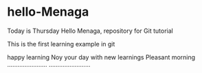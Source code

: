 # hello-Menaga
Today is Thursday
Hello Menaga, repository for Git tutorial

This is the first learning example in git 

happy learning
Noy your day with new learnings
Pleasant morning
.......................
........................
